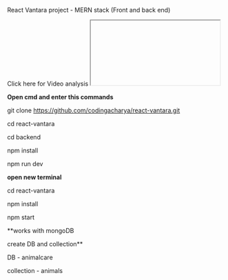 React Vantara project - MERN stack (Front and back end)

Click here for Video analysis <iframe>https://youtu.be/4u7LdI-pIM8</iframe>





**Open cmd and enter this commands**

git clone https://github.com/codingacharya/react-vantara.git

cd react-vantara

cd backend

npm install

npm run dev



**open new terminal**

cd react-vantara

npm install

npm start


**works with mongoDB

create DB and collection**

DB - animalcare

collection - animals

